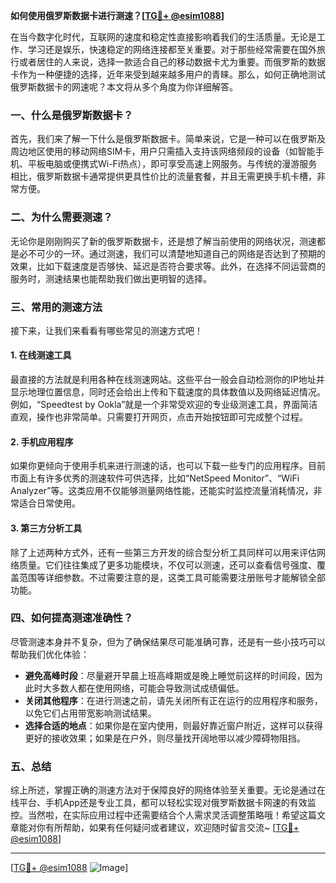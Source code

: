 **如何使用俄罗斯数据卡进行测速？[[TG💪+ @esim1088](https://t.me/s/esim1088)]**

在当今数字化时代，互联网的速度和稳定性直接影响着我们的生活质量。无论是工作、学习还是娱乐，快速稳定的网络连接都至关重要。对于那些经常需要在国外旅行或者居住的人来说，选择一款适合自己的移动数据卡尤为重要。而俄罗斯的数据卡作为一种便捷的选择，近年来受到越来越多用户的青睐。那么，如何正确地测试俄罗斯数据卡的网速呢？本文将从多个角度为你详细解答。

### 一、什么是俄罗斯数据卡？

首先，我们来了解一下什么是俄罗斯数据卡。简单来说，它是一种可以在俄罗斯及周边地区使用的移动网络SIM卡，用户只需插入支持该网络频段的设备（如智能手机、平板电脑或便携式Wi-Fi热点），即可享受高速上网服务。与传统的漫游服务相比，俄罗斯数据卡通常提供更具性价比的流量套餐，并且无需更换手机卡槽，非常方便。

### 二、为什么需要测速？

无论你是刚刚购买了新的俄罗斯数据卡，还是想了解当前使用的网络状况，测速都是必不可少的一环。通过测速，我们可以清楚地知道自己的网络是否达到了预期的效果，比如下载速度是否够快、延迟是否符合要求等。此外，在选择不同运营商的服务时，测速结果也能帮助我们做出更明智的选择。

### 三、常用的测速方法

接下来，让我们来看看有哪些常见的测速方式吧！

#### 1. 在线测速工具

最直接的方法就是利用各种在线测速网站。这些平台一般会自动检测你的IP地址并显示地理位置信息，同时还会给出上传和下载速度的具体数值以及网络延迟情况。例如，“Speedtest by Ookla”就是一个非常受欢迎的专业级测速工具，界面简洁直观，操作也非常简单。只需要打开网页，点击开始按钮即可完成整个过程。

#### 2. 手机应用程序

如果你更倾向于使用手机来进行测速的话，也可以下载一些专门的应用程序。目前市面上有许多优秀的测速软件可供选择，比如“NetSpeed Monitor”、“WiFi Analyzer”等。这类应用不仅能够测量网络性能，还能实时监控流量消耗情况，非常适合日常使用。

#### 3. 第三方分析工具

除了上述两种方式外，还有一些第三方开发的综合型分析工具同样可以用来评估网络质量。它们往往集成了更多功能模块，不仅可以测速，还可以查看信号强度、覆盖范围等详细参数。不过需要注意的是，这类工具可能需要注册账号才能解锁全部功能。

### 四、如何提高测速准确性？

尽管测速本身并不复杂，但为了确保结果尽可能准确可靠，还是有一些小技巧可以帮助我们优化体验：

- **避免高峰时段**：尽量避开早晨上班高峰期或是晚上睡觉前这样的时间段，因为此时大多数人都在使用网络，可能会导致测试成绩偏低。
- **关闭其他程序**：在进行测速之前，请先关闭所有正在运行的应用程序和服务，以免它们占用带宽影响测试结果。
- **选择合适的地点**：如果你是在室内使用，则最好靠近窗户附近，这样可以获得更好的接收效果；如果是在户外，则尽量找开阔地带以减少障碍物阻挡。

### 五、总结

综上所述，掌握正确的测速方法对于保障良好的网络体验至关重要。无论是通过在线平台、手机App还是专业工具，都可以轻松实现对俄罗斯数据卡网速的有效监控。当然啦，在实际应用过程中还需要结合个人需求灵活调整策略哦！希望这篇文章能对你有所帮助，如果有任何疑问或者建议，欢迎随时留言交流~ [[TG💪+ @esim1088](https://t.me/s/esim1088)]

---

[[TG💪+ @esim1088](https://t.me/s/esim1088) ![Image](https://i.postimg.cc/4NQfJmqS/Snipaste-2025-05-13-00-14-12.png)]